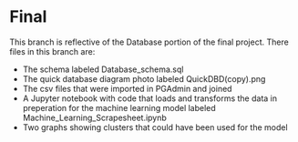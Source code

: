 # Final

This branch is reflective of the Database portion of the final project. There files in this branch are:
- The schema labeled Database_schema.sql
- The quick database diagram photo labeled QuickDBD(copy).png
- The csv files that were imported in PGAdmin and joined 
- A Jupyter notebook with code that loads and transforms the data in preperation for the machine learning model labeled Machine_Learning_Scrapesheet.ipynb
- Two graphs showing clusters that could have been used for the model
